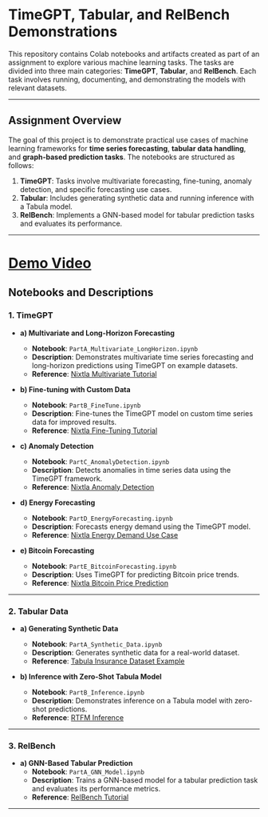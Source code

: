 # TimeGPT, Tabular, and RelBench Demonstrations

This repository contains Colab notebooks and artifacts created as part of an assignment to explore various machine learning tasks. The tasks are divided into three main categories: **TimeGPT**, **Tabular**, and **RelBench**. Each task involves running, documenting, and demonstrating the models with relevant datasets.

---

## Assignment Overview

The goal of this project is to demonstrate practical use cases of machine learning frameworks for **time series forecasting**, **tabular data handling**, and **graph-based prediction tasks**. The notebooks are structured as follows:

1. **TimeGPT**: Tasks involve multivariate forecasting, fine-tuning, anomaly detection, and specific forecasting use cases.
2. **Tabular**: Includes generating synthetic data and running inference with a Tabula model.
3. **RelBench**: Implements a GNN-based model for tabular prediction tasks and evaluates its performance.

---
# [Demo Video](https://drive.google.com/file/d/1Go3Q4FOZV0nWgNzv06iJmcYB5sTJ38hs/view?usp=sharing)


## Notebooks and Descriptions

### **1. TimeGPT**

- **a) Multivariate and Long-Horizon Forecasting**
   - **Notebook**: `PartA_Multivariate_LongHorizon.ipynb`
   - **Description**: Demonstrates multivariate time series forecasting and long-horizon predictions using TimeGPT on example datasets.
   - **Reference**: [Nixtla Multivariate Tutorial](https://docs.nixtla.io/docs/tutorials-multiple_series_forecasting)

- **b) Fine-tuning with Custom Data**
   - **Notebook**: `PartB_FineTune.ipynb`
   - **Description**: Fine-tunes the TimeGPT model on custom time series data for improved results.
   - **Reference**: [Nixtla Fine-Tuning Tutorial](https://docs.nixtla.io/docs/tutorials-fine_tuning)

- **c) Anomaly Detection**
   - **Notebook**: `PartC_AnomalyDetection.ipynb`
   - **Description**: Detects anomalies in time series data using the TimeGPT framework.
   - **Reference**: [Nixtla Anomaly Detection](https://docs.nixtla.io/docs/tutorials-anomaly_detection)

- **d) Energy Forecasting**
   - **Notebook**: `PartD_EnergyForecasting.ipynb`
   - **Description**: Forecasts energy demand using the TimeGPT model.
   - **Reference**: [Nixtla Energy Demand Use Case](https://docs.nixtla.io/docs/use-cases-forecasting_energy_demand)

- **e) Bitcoin Forecasting**
   - **Notebook**: `PartE_BitcoinForecasting.ipynb`
   - **Description**: Uses TimeGPT for predicting Bitcoin price trends.
   - **Reference**: [Nixtla Bitcoin Price Prediction](https://docs.nixtla.io/docs/use-cases-bitcoin_price_prediction)

---

### **2. Tabular Data**

- **a) Generating Synthetic Data**
   - **Notebook**: `PartA_Synthetic_Data.ipynb`
   - **Description**: Generates synthetic data for a real-world dataset.
   - **Reference**: [Tabula Insurance Dataset Example](https://github.com/zhao-zilong/Tabula/blob/main/Tabula_on_insurance_dataset.ipynb)

- **b) Inference with Zero-Shot Tabula Model**
   - **Notebook**: `PartB_Inference.ipynb`
   - **Description**: Demonstrates inference on a Tabula model with zero-shot predictions.
   - **Reference**: [RTFM Inference](https://github.com/mlfoundations/rtfm/blob/main/notebooks/inference.ipynb)

---

### **3. RelBench**

- **a) GNN-Based Tabular Prediction**
   - **Notebook**: `PartA_GNN_Model.ipynb`
   - **Description**: Trains a GNN-based model for a tabular prediction task and evaluates its performance metrics.
   - **Reference**: [RelBench Tutorial](https://relbench.stanford.edu/start)

---


